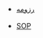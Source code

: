 <html>
<head>

</head>
<body>
<ul>
<li>
<a href="">رزومه</a>
</li>
<br/>
<li>
<a href="">SOP</a>
</li>
</ul>
</body>
</html>
